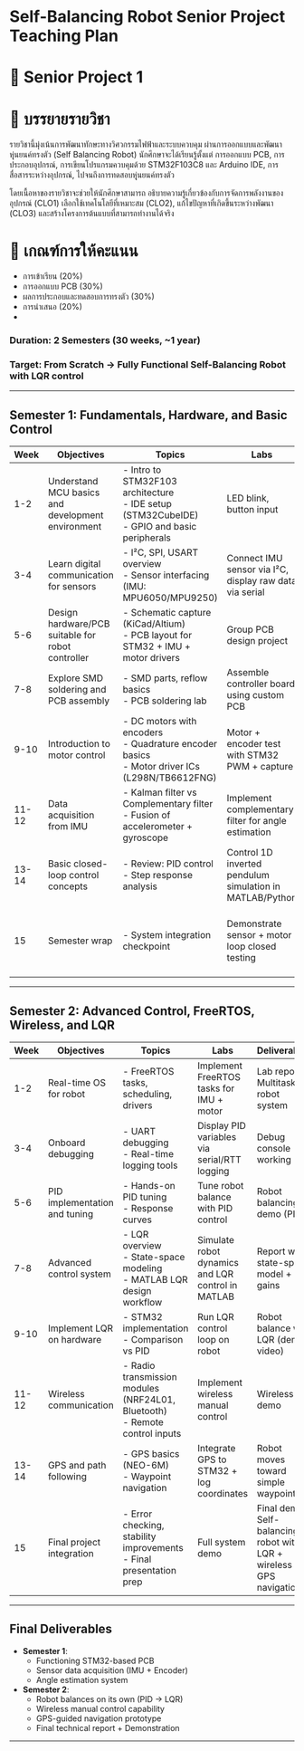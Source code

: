 # Self-Balancing Robot Senior Project Teaching Plan
# 📌 Senior Project 1
# 📌 บรรยายรายวิชา
รายวิชานี้มุ่งเน้นการพัฒนาทักษะทางวิศวกรรมไฟฟ้าและระบบควบคุม ผ่านการออกแบบและพัฒนาหุุ่นยนค์ทรงตัว (Self Balancing Robot) นักศึกษาจะได้เรียนรู้ตั้งแต่ การออกแบบ PCB, การประกอบอุปกรณ์, การเขียนโปรแกรมควบคุมด้วย STM32F103C8 และ Arduino IDE, การสื่อสารระหว่างอุปกรณ์, ไปจนถึงการทดสอบหุุ่นยนค์ทรงตัว

โดยเนื้อหาของรายวิชาจะช่วยให้นักศึกษาสามารถ อธิบายความรู้เกี่ยวข้องกับการจัดการพลังงานของอุปกรณ์ (CLO1) เลือกใช้เทคโนโลยีที่เหมาะสม (CLO2), แก้ไขปัญหาที่เกิดขึ้นระหว่างพัฒนา (CLO3) และสร้างโครงการต้นแบบที่สามารถทำงานได้จริง

# 📌 เกณฑ์การให้คะแนน
- การเข้าเรียน (20%)
- การออกแบบ PCB (30%)
- ผลการประกอบและทดสอบการทรงตัว (30%)
- การนำเสนอ (20%)
- 
### Duration: 2 Semesters (30 weeks, ~1 year)
### Target: From Scratch → Fully Functional Self-Balancing Robot with LQR control

---

## Semester 1: Fundamentals, Hardware, and Basic Control

| Week | Objectives | Topics | Labs | Deliverables |
|------|------------|--------|------|--------------|
| 1-2 | Understand MCU basics and development environment | - Intro to STM32F103 architecture <br> - IDE setup (STM32CubeIDE) <br> - GPIO and basic peripherals | LED blink, button input | Lab report on STM32 basics |
| 3-4 | Learn digital communication for sensors | - I²C, SPI, USART overview <br> - Sensor interfacing (IMU: MPU6050/MPU9250) | Connect IMU sensor via I²C, display raw data via serial | Demonstration of IMU output in serial console |
| 5-6 | Design hardware/PCB suitable for robot controller | - Schematic capture (KiCad/Altium) <br> - PCB layout for STM32 + IMU + motor drivers | Group PCB design project | Gerber files + PCB schematic |
| 7-8 | Explore SMD soldering and PCB assembly | - SMD parts, reflow basics <br> - PCB soldering lab | Assemble controller board using custom PCB | Functional PCB with STM32 + IMU tested |
| 9-10 | Introduction to motor control | - DC motors with encoders <br> - Quadrature encoder basics <br> - Motor driver ICs (L298N/TB6612FNG) | Motor + encoder test with STM32 PWM + capture | Report: encoder readings with motor control |
| 11-12 | Data acquisition from IMU | - Kalman filter vs Complementary filter <br> - Fusion of accelerometer + gyroscope | Implement complementary filter for angle estimation | Plot real-time robot tilt angle |
| 13-14 | Basic closed-loop control concepts | - Review: PID control <br> - Step response analysis | Control 1D inverted pendulum simulation in MATLAB/Python | PID simulation results |
| 15 | Semester wrap | - System integration checkpoint | Demonstrate sensor + motor loop closed testing | Milestone: PCB functioning + IMU angle + motor encoder demo |

---

## Semester 2: Advanced Control, FreeRTOS, Wireless, and LQR

| Week | Objectives | Topics | Labs | Deliverables |
|------|------------|--------|------|--------------|
| 1-2 | Real-time OS for robot | - FreeRTOS tasks, scheduling, drivers | Implement FreeRTOS tasks for IMU + motor | Lab report: Multitasking robot system |
| 3-4 | Onboard debugging | - UART debugging <br> - Real-time logging tools | Display PID variables via serial/RTT logging | Debug console working |
| 5-6 | PID implementation and tuning | - Hands-on PID tuning <br> - Response curves | Tune robot balance with PID control | Robot balancing demo (PID) |
| 7-8 | Advanced control system | - LQR overview <br> - State-space modeling <br> - MATLAB LQR design workflow | Simulate robot dynamics and LQR control in MATLAB | Report with state-space model + LQR gains |
| 9-10 | Implement LQR on hardware | - STM32 implementation <br> - Comparison vs PID | Run LQR control loop on robot | Robot balance with LQR (demo video) |
| 11-12 | Wireless communication | - Radio transmission modules (NRF24L01, Bluetooth) <br> - Remote control inputs | Implement wireless manual control | Wireless RC demo |
| 13-14 | GPS and path following | - GPS basics (NEO-6M) <br> - Waypoint navigation | Integrate GPS to STM32 + log coordinates | Robot moves toward simple waypoint |
| 15 | Final project integration | - Error checking, stability improvements <br> - Final presentation prep | Full system demo | Final demo: Self-balancing robot with LQR + wireless + GPS navigation |

---

## Final Deliverables
- **Semester 1**:  
  - Functioning STM32-based PCB  
  - Sensor data acquisition (IMU + Encoder)  
  - Angle estimation system  
- **Semester 2**:  
  - Robot balances on its own (PID → LQR)  
  - Wireless manual control capability  
  - GPS-guided navigation prototype  
  - Final technical report + Demonstration  

---
